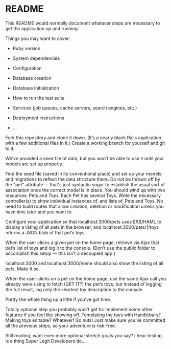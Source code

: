 # README

This README would normally document whatever steps are necessary to get the
application up and running.

Things you may want to cover:

* Ruby version

* System dependencies

* Configuration

* Database creation

* Database initialization

* How to run the test suite

* Services (job queues, cache servers, search engines, etc.)

* Deployment instructions

* ...


Fork this repository and clone it down. (It’s a nearly blank Rails application with a few additional files in it.) Create a working branch for yourself and git to it.

We’ve provided a seed file of data, but you won’t be able to use it until your models are set up properly.

Find the seed file (saved in its conventional place) and set up your models and migrations to reflect the data structure there.
Do not be thrown off by the "pet" attribute -- that's just syntactic sugar to establish the usual sort of association once the correct model is in place.
You should wind up with two resources: Pets and Toys. Each Pet has several Toys.
Write the necessary controller(s) to show individual instances of, and lists of, Pets and Toys. No need to build routes that allow creation, deletion or modification unless you have time later and you want to.

Configure your application so that localhost:3000/pets uses ERB/HAML to display a listing of all pets in the browser, and localhost:3000/pets/1/toys returns a JSON blob of that pet’s toys.

When the user clicks a given pet on the home page, retrieve via Ajax that pet’s list of toys and log it to the console. (Don’t use the public folder to accomplish this setup — this isn’t a decoupled app.)

localhost:3000 and localhost:3000/home should also show the listing of all pets. Make it so.

When the user clicks on a pet on the home page, use the same Ajax call you already were using to fetch (GET IT?) the pet’s toys, but instead of logging the full result, log only the shortest toy description to the console.

Pretty the whole thing up a little if you’ve got time.

Totally optional step you probably won’t get to: Implement some other features if you feel like showing off. Templating the toys with Handlebars? Making toys editable? Whatever! Go nuts! Just make sure you’ve committed all the previous steps, so your adventure is risk-free.

Still reading, want even more optional stretch goals you say? I hear testing is a thing Super Legit Developers do....
